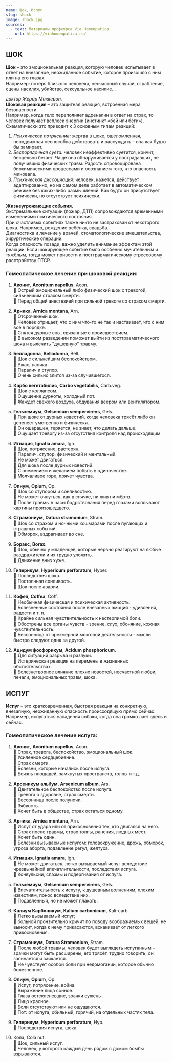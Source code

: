 ```yaml
---
name: Шок, Испуг
slug: shock
image: shock.jpg
sources:
  - text: Материалы профкурса Via Homeopatica
    url: https://viahomeopatica.ru/
---
```

## ШОК

**Шок** – это эмоциональная реакция, которую человек испытывает в ответ на внезапное, неожиданное событие, которое произошло с ним или на его глазах.<br>
Например: потеря близкого человека, несчастный случай, ограбление, сцены насилия, убийство, сексуальное насилие…

*доктор Жерар Маккерон.*<br>
**Шоковая реакция** – это защитная реакция, встроенная мера безопасности.<br>
Например, когда тело переполняет адреналин в ответ на страх, то человек получает всплеск энергии (инстинкт «бей или беги»).<br>
Схематически это приводит к 3 основным типам реакций:<br>
1. *Психическое потрясение:* жертва в шоке, ошеломленная, неподвижная неспособна действовать и рассуждать – она как будто бы замирает.<br>
2. *Беспорядочная суета:* человек неэффективно суетится, кричит, бесцельно бегает. Чаще она обнаруживается у пострадавших, не получивших
физических травм. Радость спровоцирована биохимическими процессами и осознанием того, что опасность миновала.<br>
3. *Психическая диссоциация:* человек, кажется, действует адаптированно, но на самом деле работает в автоматическом
режиме без каких-либо размышлений. Как будто он присутствует физически, но отсутствует психически.<br>

**Жизнеугрожающие события.** <br>
Экстремальные ситуации (пожар, ДТП) сопровождаются временными изменениями психического состояния.<br>
При счастливых событиях также никто не застрахован от некоторого шока. Например, рождение ребёнка, свадьба.<br>
Диагностика и лечение у врачей, стоматологические вмешательства, хирургические операции.<br>
Когда опасность позади, важно уделить внимание эффектам этой реакции.
Если шокирующее событие было особенно мучительным и тяжёлым, тогда может привести к посттравматическому стрессовому расстройству ПТСР. 

### Гомеопатическое лечение при шоковой реакции:

1. **Аконит**, **Aconitum napellus**, Acon.<br> 
🔹 Острый эмоциональный либо физический шок с тревогой, сильнейшим страхом смерти.<br> 
🔹 Перед общей анестезией при сильной тревоге со страхом смерти.

2. **Арника**, **Arnica montana**, Arn.<br> 
🔹 Отсроченный шок.<br> 
🔹 Человек отрицает, что с ним что-то не так и настаивает, что с ним всё в порядке.<br> 
🔹 Снятся дурные сны, связанные с происшествием.<br>
🔹 В высоком разведении поможет выйти из посттравматического шока и вылечить "душевную" травму.

3. **Белладонна**, **Belladonna**, Bell.<br> 
🔹 Шок с сильнейшим беспокойством.<br> 
🔹 Ужас, паника.<br> 
🔹 Паралич и ступор.<br> 
🔹 Очень сильно злится из-за случившегося.

4. **Карбо вегетабилис**, **Carbo vegetabilis**, Carb.veg.<br> 
🔹 Шок с коллапсом.<br> 
🔹 Ощущение дурноты, холодный пот.<br> 
🔹 Жаждет свежего воздуха, обдувания веером или вентилятором.

5. **Гельземиум**, **Gelsemium sempervirens**, Gels.<br> 
🔹 При шоке от дурных известий, когда человека трясёт либо он цепенеет умственно и физически.<br> 
🔹 Он ошарашен, теряется, не знает, что делать дальше.<br> 
🔹 Ощущает тревогу из-за отсутствия контроля над происходящим.

6. **Игнация**, **Ignatia amara**, Ign.<br> 
🔹 Шок, потрясение, растерян.<br>
🔹 Паралич, ступор, физический и ментальный.<br> 
🔹 Не может двигаться.<br> 
🔹 Для шока после дурных известий.<br> 
🔹 С онемением и желанием побыть в одиночестве.<br> 
🔹 Молчаливое горе, прячет чувства.

7. **Опиум**, **Opium**, Op.<br> 
🔹 Шок со ступором и сонливостью.<br>
🔹 Не может очнуться, как в спячке, ни жив ни мёртв.<br> 
🔹 После травмы в часы бодрствования перед глазами всплывают картины произошедшего.

8. **Страмониум**, **Datura stramonium**, Stram.<br> 
🔹 Шок со страхом и ночными кошмарами после пугающих и страшных событий.<br>
🔹 Обморок, вздрагивает во сне.

9. **Боракс**, **Borax**.<br> 
🔹 Шок, обычно у младенцев, которые нервно реагируют на любые раздражители и их трудно уложить.<br>
🔹 Движение вниз хуже.

10. **Гиперикум**, **Hypericum perforatum**, Hyper.<br> 
🔹 Последствия шока.<br> 
🔹 Постоянная сонливость.<br> 
🔹 Шок после аварии.

11. **Кофея**, **Coffea**, Coff.<br> 
🔹 Необычная физическая и психическая активность.<br> 
🔹 Болезненные состояния после внезапных эмоций - удивления, радости и т. п.<br> 
🔹 Крайне сильная чувствительность к нестерпимой боли.<br> 
🔹 Обострены все органы чувств - зрение, слух, обоняние, кожная чувствительность.<br> 
🔹 Бессонница от чрезмерной мозговой деятельности - мысли быстро следуют одна за другой.

12. **Ацидум фосфорикум**, **Acidum phosphoricum**.<br> 
🔹 Для ситуаций разрыва и разлуки.<br> 
🔹 Истерическая реакция на перемены в жизненных обстоятельствах.<br> 
🔹 Болезнетворное влияние плохих новостей, несчастной любви, печали, эмоциональных травм, шока. 

## ИСПУГ

**Испуг** – это кратковременная, быстрая реакция на конкретную, внезапную, неожиданную опасность происходящую прямо сейчас.<br>
Например, испугаться нападения собаки, когда она громко лает здесь и сейчас.

### Гомеопатическое лечение испуга:

1. **Аконит**, **Aconitum napellus**, Acon.<br> 
🔹 Страх, тревога, беспокойство, эмоциональный шок.<br> 
🔹 Усиленное сердцебиение.<br> 
🔹 Страх смерти.<br> 
🔹 Болезни, которые начались после испуга.<br> 
🔹 Боязнь площадей, замкнутых пространств, толпы и т.д.

2. **Арсеникум альбум**, **Arsenicum album**, Ars.<br>
🔹 Двигательное беспокойство после испуга.<br> 
🔹 Тревога о здоровье, страх смерти.<br> 
🔹 Бессонница после полуночи.<br>
🔹 Зябкость.<br> 
🔹 Хочет быть в обществе, страх остаться одному.

3. **Арника**, **Arnica montana**, Arn.<br> 
🔹 Испуг от удара или от прикосновения тех, кто двигался на него.<br> 
🔹 Страх после травмы, страх толпы, ранения, людных мест.<br> 
🔹 Хочет быть один.<br>
🔹 Болезни вызываемые испугом: головокружение, дрожь, обморок, угроза аборта, подавление регул, желтуха.

4. **Игнация**, **Ignatia amara**, Ign.<br>
🔹 Не может двигаться, легко вызываемый испуг вследствие чрезвычайной впечатлительности, последствия испуга.<br>
🔹 Конвульсии, спазмы и подергивания от испуга.

5. **Гельземиум**, **Gelsemium sempervirens**, Gels.<br>
🔹 Впечатлительность к испугу, к душевным волнениям, плохим известиям, понос вследствие них.<br> 
🔹 Подавленный, но не может плакать. 

6. **Калиум Карбоникум**, **Kalium carbonicum**, Kali-carb.<br> 
🔹 Легко вызываемый испуг;<br> 
🔹 больной пронзительно кричит по поводу воображаемых вещей, не выносит, когда к нему прикасаются, вскакивает от легкого прикосновения.

7. **Страмониум**, **Datura Stramonium**, Stram.<br> 
🔹 После любой травмы, человек будет выглядеть испуганным – зрачки могут быть расширены, его трясёт, трудно говорить, он запинается и заикается.<br> 
🔹 Не чувствует особой боли при недомогании, которое обычно болезненное.

8. **Опиум**, **Opium**, Op.<br> 
🔹 Испуг, потрясение, война.<br> 
🔹 Выражение лица сонное.<br> 
🔹 Глаза остекленевшие, зрачки сужены.<br> 
🔹 Лицо красное.<br> 
🔹 Боли отсутствуют или не ощущаются.<br> 
🔹 Пот: от испуга, обильный, горячий, на отдельных частях тела.

9. **Гиперикум**, **Hypericum perforatum**, Hyp.<br> 
🔹 Последствия испуга, шока.

10. Кола, Cola nut.<br> 
🔹 Шок, сильный испуг.<br> 
🔹 Человек, у которого каждый день рядом с домом бомбы взрываются. 
